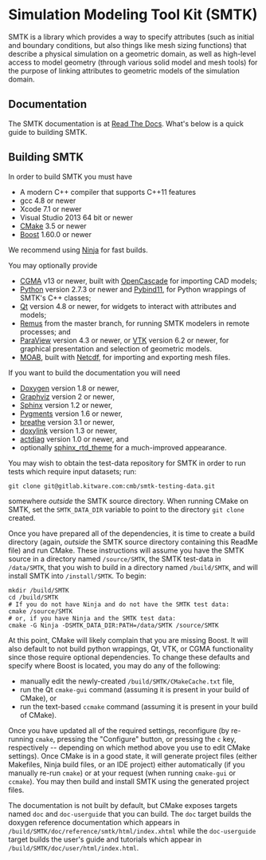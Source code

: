 # Simulation Modeling Tool Kit (SMTK)

SMTK is a library which provides a way to specify attributes
(such as initial and boundary conditions, but also things
like mesh sizing functions) that describe a physical simulation
on a geometric domain, as well as high-level access to model
geometry (through various solid model and mesh tools) for the
purpose of linking attributes to geometric models of the
simulation domain.

## Documentation

The SMTK documentation is at [Read The Docs](http://smtk.readthedocs.org/en/latest/index.html).
What's below is a quick guide to building SMTK.

## Building SMTK

In order to build SMTK you must have

+ A modern C++ compiler  that supports C++11 features
 + gcc 4.8 or newer
 + Xcode 7.1 or newer
 + Visual Studio 2013 64 bit or newer  
+ [CMake](http://cmake.org) 3.5 or newer
+ [Boost](http://boost.org) 1.60.0 or newer


We recommend using [Ninja](http://martine.github.io/ninja/) for fast builds.

You may optionally provide

+ [CGMA](http://trac.mcs.anl.gov/projects/ITAPS/wiki/CGM) v13 or newer,
  built with
  [OpenCascade](http://opencascade.org/) for importing CAD models;
+ [Python](http://python.org) version 2.7.3 or newer and
  [Pybind11](http://github.com/pybind/pybind11), for Python wrappings of
  SMTK's C++ classes;
+ [Qt](http://qt-project.org) version 4.8 or newer,
  for widgets to interact with attributes and models;
+ [Remus](https://github.com/robertmaynard/Remus) from the master branch,
  for running SMTK modelers in remote processes;
  and
+ [ParaView](http://paraview.org) version 4.3 or newer,
  or [VTK](http://VTK.org) version 6.2 or newer,
  for graphical presentation and selection of geometric models.
+ [MOAB](https://bitbucket.org/fathomteam/moab),
  built with
  [Netcdf](http://www.unidata.ucar.edu/software/netcdf/),
  for importing and exporting mesh files.

If you want to build the documentation you will need

+ [Doxygen](http://doxygen.org/) version 1.8 or newer,
+ [Graphviz](http://graphviz.org/) version 2 or newer,
+ [Sphinx](http://sphinx-doc.org/) version 1.2 or newer,
+ [Pygments](http://pygments.org/) version 1.6 or newer,
+ [breathe](http://breathe.readthedocs.org/en/latest/) version 3.1 or newer,
+ [doxylink](https://pypi.python.org/pypi/sphinxcontrib-doxylink) version 1.3 or newer,
+ [actdiag](https://pypi.python.org/pypi/sphinxcontrib-actdiag) version 1.0 or newer, and
+ optionally [sphinx_rtd_theme](https://docs.readthedocs.org/en/latest/theme.html) for a much-improved appearance.

You may wish to obtain the test-data repository for SMTK in order
to run tests which require input datasets; run:

    git clone git@gitlab.kitware.com:cmb/smtk-testing-data.git

somewhere *outside* the SMTK source directory. When running CMake on SMTK,
set the `SMTK_DATA_DIR` variable to point to the directory `git clone`
created.

Once you have prepared all of the dependencies, it is time to
create a build directory (again, *outside* the SMTK source directory
containing this ReadMe file) and run CMake.
These instructions will assume you have the SMTK source in a
directory named `/source/SMTK`, the SMTK test-data in `/data/SMTK`,
that you wish to build in a directory named `/build/SMTK`, and will
install SMTK into `/install/SMTK`.
To begin:

    mkdir /build/SMTK
    cd /build/SMTK
    # If you do not have Ninja and do not have the SMTK test data:
    cmake /source/SMTK
    # or, if you have Ninja and the SMTK test data:
    cmake -G Ninja -DSMTK_DATA_DIR:PATH=/data/SMTK /source/SMTK

At this point, CMake will likely complain that you are missing Boost.
It will also default to not build python wrappings, Qt, VTK, or CGMA
functionality since those require optional dependencies.
To change these defaults and specify where Boost is located, you may
do any of the following:

+ manually edit the newly-created `/build/SMTK/CMakeCache.txt` file,
+ run the Qt `cmake-gui` command (assuming it is present in your build of CMake), or
+ run the text-based `ccmake` command (assuming it is present in your build of CMake).

Once you have updated all of the required settings, reconfigure (by re-running
`cmake`, pressing the "Configure" button, or pressing the `c` key, respectively --
depending on which method above you use to edit CMake settings). Once CMake is
in a good state, it will generate project files (either Makefiles, Ninja build
files, or an IDE project) either automatically (if you manually re-run `cmake`)
or at your request (when running `cmake-gui` or `ccmake`).
You may then build and install SMTK using the generated project files.

The documentation is not built by default, but
CMake exposes targets named `doc` and `doc-userguide`
that you can build.
The `doc` target builds the doxygen reference documentation
which appears in `/build/SMTK/doc/reference/smtk/html/index.xhtml`
while the `doc-userguide` target builds the user's guide and
tutorials which appear in `/build/SMTK/doc/user/html/index.html`.
